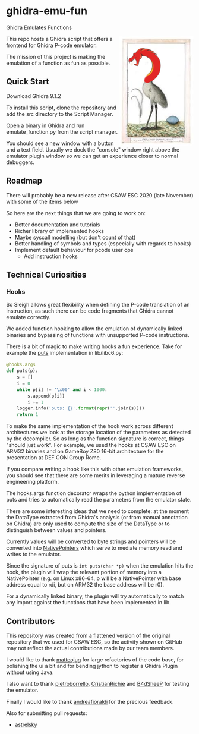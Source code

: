 # ghidra-emu-fun
Ghidra Emulates Functions

<img align="right" width="200" alt="The love child of Ghidra and an Emu" src="assets/ghidra-fun-emu.png">

This repo hosts a Ghidra script that offers a frontend for Ghidra P-code emulator.

The mission of this project is making the emulation of a function as fun as possible.

## Quick Start

Download Ghidra 9.1.2

To install this script, clone the repository and add the src directory to the Script Manager.

Open a binary in Ghidra and run emulate_function.py from the script manager.

You should see a new window with a button and a text field. Usually we dock the "console" window right above the emulator plugin window so we can get an experience closer to normal debuggers.


## Roadmap

There will probably be a new release after CSAW ESC 2020 (late November) with some of the items below

So here are the next things that we are going to work on:

- Better documentation and tutorials
- Richer library of implemented hooks
- Maybe syscall modelling (but don't count of that)
- Better handling of symbols and types (especially with regards to hooks)
- Implement default behaviour for pcode user ops
  - Add instruction hooks

## Technical Curiosities

### Hooks

So Sleigh allows great flexibility when defining the P-code translation of an instruction, as such there can be code fragments that Ghidra cannot emulate correctly.

We added function hooking to allow the emulation of dynamically linked binaries and bypassing of functions with unsupported P-code instructions.

There is a bit of magic to make writing hooks a fun experience.
Take for example the [puts](https://github.com/TheRomanXpl0it/ghidra-emu-fun/blob/master/src/lib/libc6.py#L22) implementation in lib/libc6.py:

```python
@hooks.args
def puts(p):
    s = []
    i = 0
    while p[i] != '\x00' and i < 1000:
        s.append(p[i])
        i += 1
    logger.info('puts: {}'.format(repr(''.join(s))))
    return 1
```


To make the same implementation of the hook work across different architectures we look at the storage location of the parameters as detected by the decompiler. So as long as the function signature is correct, things "should just work". 
For example, we used the hooks at CSAW ESC on ARM32 binaries and on GameBoy Z80 16-bit architecture for the presentation at DEF CON Group Rome.

If you compare writing a hook like this with other emulation frameworks, you should see that there are some merits in leveraging a mature reverse engineering platform.

The hooks.args function decorator wraps the python implementation of puts and tries to automatically read the parameters from the emulator state.

There are some interesting ideas that we need to complete: at the moment the DataType extracted from Ghidra's analysis (or from manual annotation on Ghidra) are only used to compute the size of the DataType or to distinguish between values and pointers.

Currently values will be converted to byte strings and pointers will be converted into [NativePointers](https://github.com/TheRomanXpl0it/ghidra-emu-fun/blob/master/src/lib/hooks.py#L8) which serve to mediate memory read and writes to the emulator.

Since the signature of puts is `int puts(char *p)` when the emulation hits the hook, the plugin will wrap the relevant portion of memory into a NativePointer (e.g. on Linux x86-64, p will be a NativePointer with base address equal to rdi, but on ARM32 the base address will be r0).

For a dynamically linked binary, the plugin will try automatically to match any import against the functions that have been implemented in lib.

## Contributors

This repository was created from a flattened version of the original repository that we used for CSAW ESC, so the activity shown on GitHub may not reflect the actual contributions made by our team members.

I would like to thank [matteojug](https://github.com/matteojug) for large refactories of the code base, for polishing the ui a bit and for bending jython to register a Ghidra Plugin without using Java.

I also want to thank [pietroborrello](https://github.com/pietroborrello), [CristianRichie](https://github.com/CristianRichie) and [B4dSheeP](https://github.com/B4dSheeP) for testing the emulator.

Finally I would like to thank [andreafioraldi](https://github.com/andreafioraldi) for the precious feedback.

Also for submitting pull requests:
- [astrelsky](https://github.com/astrelsky)
